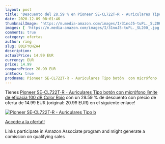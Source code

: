 ```yaml
---
layout: post
title: 'Descuento del 28.59 % en Pioneer SE-CL722T-R - Auriculares Tipo b'
date: 2020-12-09 08:01:46
thumbnailImage: 'https://m.media-amazon.com/images/I/31noJ5-tuPL._SL200_.jpg'
images: [ 'https://m.media-amazon.com/images/I/31noJ5-tuPL._SL200_.jpg' ]
comments: true
category: ofertas
author: ring
slug: B01FYOHZA4
description:
actualPrice: 14.99 EUR
currency: EUR
price: 14.99
comparePrice: 20.99 EUR
inStock: true
prodname: Pioneer SE-CL722T-R - Auriculares Tipo botón  con micrófono  límite de eficacia 100 dB   Color Rojo
---
```


Tienes [Pioneer SE-CL722T-R - Auriculares Tipo botón  con micrófono  límite de eficacia 100 dB   Color Rojo](https://www.amazon.es/dp/B01FYOHZA4/?tag=tolees-21) con un 28.59 % de descuento con precio de oferta de 14.99 EUR (original: 20.99 EUR) en el siguiente enlace!

[![Pioneer SE-CL722T-R - Auriculares Tipo b](https://m.media-amazon.com/images/I/31noJ5-tuPL._SL200_.jpg)](https://www.amazon.es/dp/B01FYOHZA4/?tag=tolees-21)

[Accede a la oferta!!](https://www.amazon.es/dp/B01FYOHZA4/?tag=tolees-21)

Links participate in Amazon Associate program and might generate a comission on qualifying sales


